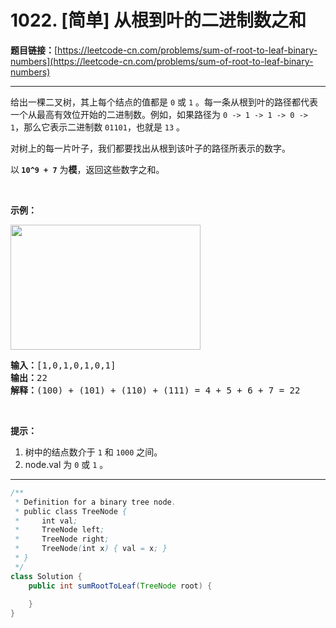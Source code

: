 # 1022. [简单] 从根到叶的二进制数之和

**题目链接：**[https://leetcode-cn.com/problems/sum-of-root-to-leaf-binary-numbers](https://leetcode-cn.com/problems/sum-of-root-to-leaf-binary-numbers)

---

<div class="content__1Y2H">
 <div class="notranslate">
  <p>给出一棵二叉树，其上每个结点的值都是&nbsp;<code>0</code>&nbsp;或&nbsp;<code>1</code>&nbsp;。每一条从根到叶的路径都代表一个从最高有效位开始的二进制数。例如，如果路径为&nbsp;<code>0 -&gt; 1 -&gt; 1 -&gt; 0 -&gt; 1</code>，那么它表示二进制数&nbsp;<code>01101</code>，也就是&nbsp;<code>13</code>&nbsp;。</p> 
  <p>对树上的每一片叶子，我们都要找出从根到该叶子的路径所表示的数字。</p> 
  <p>以<strong>&nbsp;<code>10^9 + 7</code></strong>&nbsp;为<strong>模</strong>，返回这些数字之和。</p> 
  <p>&nbsp;</p> 
  <p><strong>示例：</strong></p> 
  <p><img style="height: 200px; width: 304px;" src="/aliyun-lc-upload/uploads/2019/04/05/sum-of-root-to-leaf-binary-numbers.png" alt=""></p> 
  <pre class="language-text"><strong>输入：</strong>[1,0,1,0,1,0,1]
<strong>输出：</strong>22
<strong>解释：</strong>(100) + (101) + (110) + (111) = 4 + 5 + 6 + 7 = 22
</pre> 
  <p>&nbsp;</p> 
  <p><strong>提示：</strong></p> 
  <ol> 
   <li>树中的结点数介于 <code>1</code> 和 <code>1000</code> 之间。</li> 
   <li>node.val 为&nbsp;<code>0</code> 或&nbsp;<code>1</code>&nbsp;。</li> 
  </ol> 
 </div>
</div>

---

```java
/**
 * Definition for a binary tree node.
 * public class TreeNode {
 *     int val;
 *     TreeNode left;
 *     TreeNode right;
 *     TreeNode(int x) { val = x; }
 * }
 */
class Solution {
    public int sumRootToLeaf(TreeNode root) {
        
    }
}
```